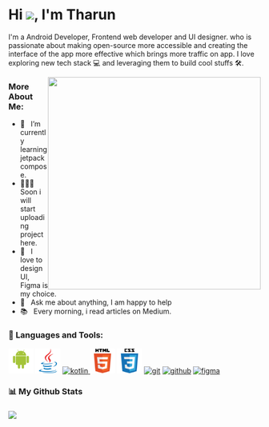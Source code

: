 # Hi  <img src="https://raw.githubusercontent.com/MartinHeinz/MartinHeinz/master/wave.gif" width="30px">, I'm Tharun

I'm a Android Developer, Frontend web developer and UI designer. who is passionate about making open-source more accessible and creating the interface of the app more effective which brings more traffic on app. I love exploring new tech stack 💻 and leveraging them to build cool stuffs 🛠️. 

<img src="https://user-images.githubusercontent.com/61702243/135713157-cf8309ef-7a00-459d-a561-d189e4deb876.gif" align="right" width="425" height="425"></a>

### More About Me:
- 🌱 &nbsp; I’m currently learning jetpack compose.          
- 👨🏻‍💻 &nbsp; Soon i will start uploading project here.
- 🎨 &nbsp; I love to design UI, Figma is my choice.
- 💬 &nbsp; Ask me about anything, I am happy to help
- 📚 &nbsp; Every morning, i read articles on Medium.


### 🔨 Languages and Tools:
<p align="left"> 
<a href="https://developer.android.com" target="_blank"> <img src="https://raw.githubusercontent.com/devicons/devicon/master/icons/android/android-original-wordmark.svg" alt="android" width="50px" height="50px"></a>
</a><a href="https://www.java.com" target="_blank"> <img src="https://raw.githubusercontent.com/devicons/devicon/master/icons/java/java-original.svg" alt="java" width="50" height="50"></a> 
<a href="https://kotlinlang.org" target="_blank"> <img src="https://www.vectorlogo.zone/logos/kotlinlang/kotlinlang-icon.svg" alt="kotlin" width="40" height="40"> </a>
<a href="https://www.w3.org/html/" target="_blank"> <img src="https://raw.githubusercontent.com/devicons/devicon/master/icons/html5/html5-original-wordmark.svg" alt="html5" width="50" height="50"></a>
<a href="https://www.w3schools.com/css/" target="_blank"> <img src="https://raw.githubusercontent.com/devicons/devicon/master/icons/css3/css3-original-wordmark.svg" alt="css3" width="50" height="50"/></a>
<a href="https://git-scm.com/" target="_blank"> <img src="https://www.vectorlogo.zone/logos/git-scm/git-scm-icon.svg" alt="git" width="45" height="45"></a>
<a href="https://www.github.com/" target="_blank"><img src="https://cdn-icons-png.flaticon.com/512/25/25231.png" alt="github" width="50" height="50"></a>
<a href="https://www.figma.com/" target="_blank"> <img src="https://www.vectorlogo.zone/logos/figma/figma-icon.svg" alt="figma" width="45" height="45"></a>
</p>

<h3 align="left">📊 My Github Stats<h3>
<img src="https://github-readme-stats.vercel.app/api?username=adpth&&show_icons=true&title_color=ffffff&icon_color=bb2acf&text_color=daf7dc&bg_color=151515">
